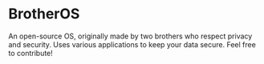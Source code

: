 # BrotherOS
An open-source OS, originally made by two brothers who respect privacy and security.
Uses various applications to keep your data secure. Feel free to contribute!

